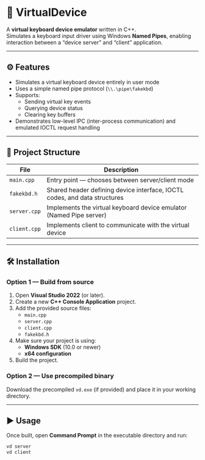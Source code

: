 # 🧠 VirtualDevice

A **virtual keyboard device emulator** written in C++.  
Simulates a keyboard input driver using Windows **Named Pipes**, enabling interaction between a “device server” and “client” application.

---

## ⚙️ Features
- Simulates a virtual keyboard device entirely in user mode  
- Uses a simple named pipe protocol (`\\.\pipe\fakekbd`)  
- Supports:
  - Sending virtual key events
  - Querying device status
  - Clearing key buffers  
- Demonstrates low-level IPC (inter-process communication) and emulated IOCTL request handling

---

## 🧩 Project Structure

| File | Description |
|------|--------------|
| `main.cpp` | Entry point — chooses between server/client mode |
| `fakekbd.h` | Shared header defining device interface, IOCTL codes, and data structures |
| `server.cpp` | Implements the virtual keyboard device emulator (Named Pipe server) |
| `client.cpp` | Implements client to communicate with the virtual device |

---

## 🛠️ Installation

### Option 1 — Build from source
1. Open **Visual Studio 2022** (or later).
2. Create a new **C++ Console Application** project.
3. Add the provided source files:
   - `main.cpp`
   - `server.cpp`
   - `client.cpp`
   - `fakekbd.h`
4. Make sure your project is using:
   - **Windows SDK** (10.0 or newer)
   - **x64 configuration**
5. Build the project.

### Option 2 — Use precompiled binary
Download the precompiled `vd.exe` (if provided) and place it in your working directory.

---

## ▶️ Usage

Once built, open **Command Prompt** in the executable directory and run:

```bash
vd server
vd client